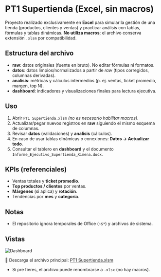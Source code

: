 # PT1 Supertienda (Excel, sin macros)

Proyecto realizado exclusivamente en **Excel** para simular la gestión de una tienda (productos, clientes y ventas) y practicar análisis con tablas, fórmulas y tablas dinámicas. **No utiliza macros**; el archivo conserva extensión `.xlsm` por compatibilidad.

## Estructura del archivo

- **raw**: datos originales (fuente en bruto). No editar fórmulas ni formatos.
- **datos**: datos limpios/normalizados a partir de *raw* (tipos corregidos, columnas derivadas).
- **analisis**: métricas y cálculos intermedios (p. ej. ventas, ticket promedio, margen, top N).
- **dashboard**: indicadores y visualizaciones finales para lectura ejecutiva.

## Uso
1. Abrir `PT1 Supertienda.xlsm` *(no es necesario habilitar macros)*.
2. Actualizar/pegar nuevos registros en **raw** siguiendo el mismo esquema de columnas.
3. Revisar **datos** (validaciones) y **analisis** (cálculos).
4. En caso de usar tablas dinámicas o conexiones: **Datos → Actualizar todo**.
5. Consultar el tablero en **dashboard** y el documento `Informe_Ejecutivo_Supertienda_Ximena.docx`.

## KPIs (referenciales)
- Ventas totales y **ticket promedio**.
- **Top productos / clientes** por ventas.
- **Márgenes** (si aplica) y **rotación**.
- Tendencias por **mes** y **categoría**.

## Notas
- El repositorio ignora temporales de Office (`~$*`) y archivos de sistema.
## Vistas
![Dashboard](docs/Dashboard%20supertienda.jpg)

📂 Descarga el archivo principal: [PT1 Supertienda.xlsm](./PT1%20Supertienda.xlsm)

- Si pre
fieres, el archivo puede renombrarse a `.xlsx` (no hay macros).
